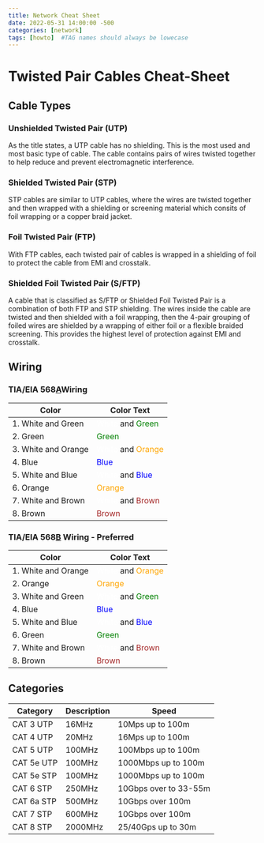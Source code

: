 ```yaml
---
title: Network Cheat Sheet
date: 2022-05-31 14:00:00 -500
categories: [network]
tags: [howto]  #TAG names should always be lowecase
---
```


# Twisted Pair Cables Cheat-Sheet

## **Cable Types**

### **Unshielded Twisted Pair (UTP)**

As the title states, a UTP cable has no shielding. This is the most used and most basic type of cable. The cable contains pairs of wires twisted together to help reduce and prevent electromagnetic interference.

### **Shielded Twisted Pair (STP)**

STP cables are similar to UTP cables, where the wires are twisted together and then wrapped with a shielding or screening material which consits of foil wrapping or a copper braid jacket.

### **Foil Twisted Pair (FTP)**

With FTP cables, each twisted pair of cables is wrapped in a shielding of foil to protect the cable from EMI and crosstalk.

### **Shielded Foil Twisted Pair (S/FTP)**

A cable that is classified as S/FTP or Shielded Foil Twisted Pair is a combination of both FTP and STP shielding. The wires inside the cable are twisted and then shielded with a foil wrapping, then the 4-pair grouping of foiled wires are shielded by a wrapping of either foil or a flexible braided screening. This provides the highest level of protection against EMI and crosstalk.

## **Wiring**

### **TIA/EIA 568<ins>A</ins>Wiring**

| Color       | Color Text |
| ----------- | ----------- |
| 1. White and Green       | <span style="color:white">White</span> and <span style="color:green">Green</span>       |
| 2. Green   | <span style="color:green">Green</span>        |
| 3. White and Orange   | <span style="color:white">White</span> and <span style="color:orange">Orange</span>        |
| 4. Blue   | <span style="color:blue">Blue</span>        |
| 5. White and Blue   | <span style="color:white">White</span> and <span style="color:blue">Blue</span>        |
| 6. Orange   | <span style="color:orange">Orange</span>        |
| 7. White and Brown   | <span style="color:white">White</span> and <span style="color:brown">Brown</span>        |
| 8. Brown   | <span style="color:brown">Brown</span>        |



### **TIA/EIA 568<ins>B</ins> Wiring - Preferred**


| Color       | Color Text |
| ----------- | ----------- |
| 1. White and Orange       | <span style="color:white">White</span> and <span style="color:orange">Orange</span>       |
| 2. Orange   | <span style="color:orange">Orange</span>        |
| 3. White and Green   | <span style="color:white">White</span> and <span style="color:green">Green</span>        |
| 4. Blue   | <span style="color:blue">Blue</span>        |
| 5. White and Blue   | <span style="color:white">White</span> and <span style="color:blue">Blue</span>        |
| 6. Green   | <span style="color:green">Green</span>        |
| 7. White and Brown   | <span style="color:white">White</span> and <span style="color:brown">Brown</span>        |
| 8. Brown   | <span style="color:brown">Brown</span>        |


## **Categories**

| Category    | Description | Speed |
| ----------- | ----------- | ----------- |
| CAT 3 UTP   | 16MHz       | 10Mps up to 100m
| CAT 4 UTP   | 20MHz       | 16Mps up to 100m
| CAT 5 UTP   | 100MHz      | 100Mbps up to 100m
| CAT 5e UTP  | 100MHz      | 1000Mbps up to 100m
| CAT 5e STP  | 100MHz      | 1000Mbps up to 100m
| CAT 6 STP   | 250MHz      | 10Gbps over to 33-55m
| CAT 6a STP  | 500MHz      | 10Gbps over 100m
| CAT 7 STP   | 600MHz      | 10Gbps over 100m
| CAT 8 STP   | 2000MHz     | 25/40Gps up to 30m